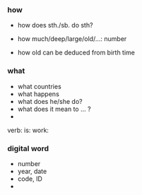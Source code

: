 ### how
- how does sth./sb. do sth?
- how much/deep/large/old/...: number

- how old can be deduced from birth time

### what
- what countries
- what happens
- what does he/she do?
- what does it mean to ... ?
- 

verb:
is:
work:

### digital word
- number
- year, date
- code, ID
- 
